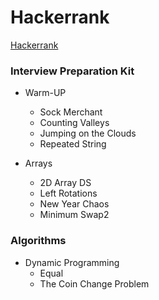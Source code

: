 # Hackerrank
[Hackerrank](https://www.hackerrank.com/)   

### Interview Preparation Kit
- Warm-UP
    - Sock Merchant
    - Counting Valleys
    - Jumping on the Clouds
    - Repeated String  

- Arrays
    - 2D Array DS 
    - Left Rotations  
    - New Year Chaos
    - Minimum Swap2

### Algorithms
- Dynamic Programming
    - Equal
    - The Coin Change Problem



